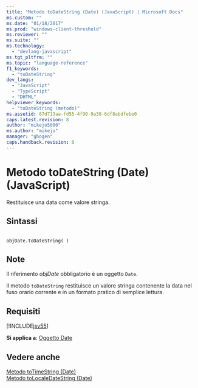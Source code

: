 ```yaml
---
title: "Metodo toDateString (Date) (JavaScript) | Microsoft Docs"
ms.custom: ""
ms.date: "01/18/2017"
ms.prod: "windows-client-threshold"
ms.reviewer: ""
ms.suite: ""
ms.technology: 
  - "devlang-javascript"
ms.tgt_pltfrm: ""
ms.topic: "language-reference"
f1_keywords: 
  - "toDateString"
dev_langs: 
  - "JavaScript"
  - "TypeScript"
  - "DHTML"
helpviewer_keywords: 
  - "toDateString (metodo)"
ms.assetid: 87d713aa-fd55-4f90-9a30-6df8abdfebe0
caps.latest.revision: 8
author: "mikejo5000"
ms.author: "mikejo"
manager: "ghogen"
caps.handback.revision: 8
---
```

# Metodo toDateString (Date) (JavaScript)
Restituisce una data come valore stringa.  
  
## Sintassi  
  
```  
  
objDate.toDateString( )  
```  
  
## Note  
 Il riferimento *objDate* obbligatorio è un oggetto `Date`.  
  
 Il metodo `toDateString` restituisce un valore stringa contenente la data nel fuso orario corrente e in un formato pratico di semplice lettura.  
  
## Requisiti  
 [!INCLUDE[jsv55](../../javascript/reference/includes/jsv55-md.md)]  
  
 **Si applica a**: [Oggetto Date](../../javascript/reference/date-object-javascript.md)  
  
## Vedere anche  
 [Metodo toTimeString \(Date\)](../../javascript/reference/totimestring-method-date-javascript.md)   
 [Metodo toLocaleDateString \(Date\)](../../javascript/reference/tolocaledatestring-method-date-javascript.md)